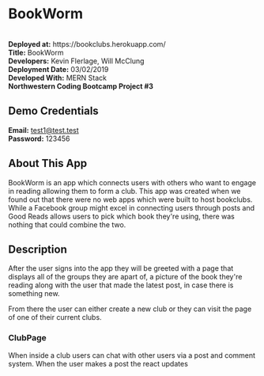 # BookWorm
<br />
<strong>Deployed at:</strong> https://bookclubs.herokuapp.com/<br/>
<strong>Title:</strong> BookWorm<br />
<strong>Developers:</strong> Kevin Flerlage, Will McClung<br />
<strong>Deployment Date:</strong> 03/02/2019<br />
<strong>Developed With:</strong> MERN Stack<br/>
<strong>Northwestern Coding Bootcamp Project #3</strong><br />

## **Demo Credentials**

<strong>Email:</strong> test1@test.test<br />
<strong>Password:</strong> 123456
<br />

## **About This App**

BookWorm is an app which connects users with others who want to engage in reading allowing them to form a club. This app was created when we found out that there were no web apps which were built to host bookclubs. While a Facebook group might excel in connecting users through posts and Good Reads allows users to pick which book they're using, there was nothing that could combine the two.<br />

## **Description**

After the user signs into the app they will be greeted with a page that displays all of the groups they are apart of, a picture of the book they're reading along with the user that made the latest post, in case there is something new.<br />

From there the user can either create a new club or they can visit the page of one of their current clubs.

### **ClubPage**

When inside a club users can chat with other users via a post and comment system. When the user makes a post the react updates